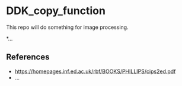 # DDK_copy_function
This repo will do something for image processing. 

*...


## References
* https://homepages.inf.ed.ac.uk/rbf/BOOKS/PHILLIPS/cips2ed.pdf
* ... 
